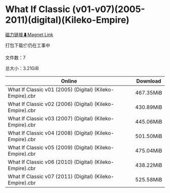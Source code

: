 # What If Classic (v01-v07)(2005-2011)(digital)(Kileko-Empire)

[磁力链接⬇Magnet Link](magnet:?xt=urn:btih:56ece92741f5dc3d712cfdddcace81e294fe3b01&dn=What%20If%20Classic%20%28v01-v07%29%282005-2011%29%28digital%29%28Kileko-Empire%29)

打包下载📦仍在工事中

文件数：7

总大小：3.21GiB

Online | Download
--- | ---
What If Classic v01 (2005) (Digital) (Kileko-Empire).cbr | 467.35MiB
What If Classic v02 (2006) (Digital) (Kileko-Empire).cbr | 430.89MiB
What If Classic v03 (2007) (Digital) (Kileko-Empire).cbr | 445.06MiB
What If Classic v04 (2008) (Digital) (Kileko-Empire).cbr | 501.50MiB
What If Classic v05 (2009) (Digital) (Kileko-Empire).cbr | 475.04MiB
What If Classic v06 (2010) (Digital) (Kileko-Empire).cbr | 438.22MiB
What If Classic v07 (2011) (Digital) (Kileko-Empire).cbr | 525.58MiB